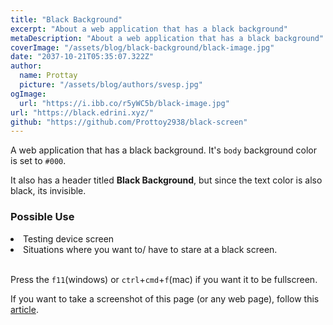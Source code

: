 ```yaml
---
title: "Black Background"
excerpt: "About a web application that has a black background"
metaDescription: "About a web application that has a black background"
coverImage: "/assets/blog/black-background/black-image.jpg"
date: "2037-10-21T05:35:07.322Z"
author:
  name: Prottay
  picture: "/assets/blog/authors/svesp.jpg"
ogImage:
  url: "https://i.ibb.co/r5yWC5b/black-image.jpg"
url: "https://black.edrini.xyz/"
github: "https://github.com/Prottoy2938/black-screen"
---
```


A web application that has a black background. It's `body` background color is set to `#000`.

It also has a header titled **Black Background**, but since the text color is also black, its invisible.

### Possible Use

<li>Testing device screen</li>
<li>Situations where you want to/ have to stare at a black screen.</li>

<br/>

Press the `f11`(windows) or `ctrl`+`cmd`+`f`(mac) if you want it to be fullscreen.

If you want to take a screenshot of this page (or any web page), follow this [article](https://www.businessinsider.com/how-to-screenshot-on-google-chrome).
